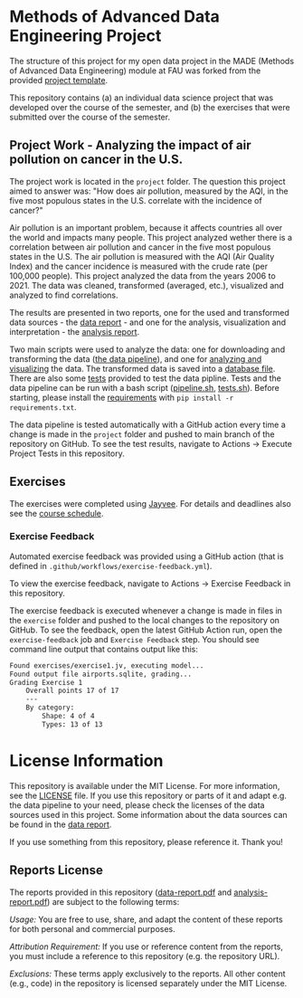 # Methods of Advanced Data Engineering Project

The structure of this project for my open data project in the MADE (Methods of Advanced Data Engineering) module at FAU was forked from the provided [project template](https://github.com/jvalue/made-template).

This repository contains (a) an individual data science project that was developed over the course of the semester, and (b) the exercises that were submitted over the course of the semester.

## Project Work - Analyzing the impact of air pollution on cancer in the U.S.

The project work is located in the `project` folder. The question this project aimed to answer was: "How does air pollution, measured by the AQI, in the five most populous states in the U.S. correlate with the incidence of cancer?"

Air pollution is an important problem, because it affects countries all over the world and impacts many people. This project analyzed wether there is a correlation between air pollution and cancer in the five most populous states in the U.S. The air pollution is measured with the AQI (Air Quality Index) and the cancer incidence is measured with the crude rate (per 100,000 people). This project analyzed the data from the years 2006 to 2021. The data was cleaned, transformed (averaged, etc.), visualized and analyzed to find correlations.

The results are presented in two reports, one for the used and transformed data sources - the [data report](./project/data-report.pdf) - and one for the analysis, visualization and interpretation - the [analysis report](./project/analysis-report.pdf).

Two main scripts were used to analyze the data: one for downloading and transforming the data ([the data pipeline](./project/pipeline.py)), and one for [analyzing and visualizing](./project/analyze_data.py) the data. The transformed data is saved into a [database file](./data/). There are also some [tests](./project/tests.py) provided to test the data pipline. Tests and the data pipeline can be run with a bash script ([pipeline.sh](./project/pipeline.sh), [tests.sh](./project/tests.sh)). Before starting, please install the [requirements](./project/requirements.txt) with `pip install -r requirements.txt`.

The data pipeline is tested automatically with a GitHub action every time a change is made in the `project` folder and pushed to main branch of the repository on GitHub. To see the test results, navigate to Actions → Execute Project Tests in this repository.

## Exercises

The exercises were completed using [Jayvee](https://github.com/jvalue/jayvee). For details and deadlines also see the [course schedule](https://made.uni1.de/).

### Exercise Feedback

Automated exercise feedback was provided using a GitHub action (that is defined in `.github/workflows/exercise-feedback.yml`).

To view the exercise feedback, navigate to Actions → Exercise Feedback in this repository.

The exercise feedback is executed whenever a change is made in files in the `exercise` folder and pushed to the local changes to the repository on GitHub. To see the feedback, open the latest GitHub Action run, open the `exercise-feedback` job and `Exercise Feedback` step. You should see command line output that contains output like this:

```sh
Found exercises/exercise1.jv, executing model...
Found output file airports.sqlite, grading...
Grading Exercise 1
	Overall points 17 of 17
	---
	By category:
		Shape: 4 of 4
		Types: 13 of 13
```

# License Information

This repository is available under the MIT License. For more information, see the [LICENSE](./LICENSE) file. If you use this repository or parts of it and adapt e.g. the data pipeline to your need, please check the licenses of the data sources used in this project. Some information about the data sources can be found in the [data report](./project/data-report.pdf).

If you use something from this repository, please reference it. Thank you!

## Reports License

The reports provided in this repository ([data-report.pdf](./project/data-report.pdf) and [analysis-report.pdf](./project/analysis-report.pdf)) are subject to the following terms:

_Usage:_ You are free to use, share, and adapt the content of these reports for both personal and commercial purposes.

_Attribution Requirement:_ If you use or reference content from the reports, you must include a reference to this repository (e.g. the repository URL).

_Exclusions:_ These terms apply exclusively to the reports. All other content (e.g., code) in the repository is licensed separately under the MIT License.
